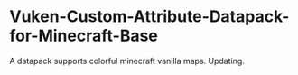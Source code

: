 # Vuken-Custom-Attribute-Datapack-for-Minecraft-Base
A datapack supports colorful minecraft vanilla maps. Updating.
